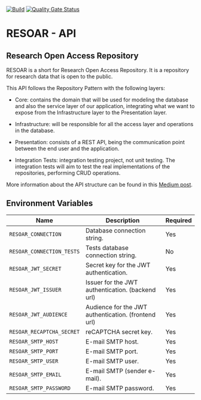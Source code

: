 [![Build](https://github.com/Lucas-Alf/resoar-api/actions/workflows/build.yml/badge.svg)](https://github.com/Lucas-Alf/resoar-api/actions/workflows/build.yml)
[![Quality Gate Status](https://sonarcloud.io/api/project_badges/measure?project=Lucas-Alf_resoar-api&metric=alert_status)](https://sonarcloud.io/summary/new_code?id=Lucas-Alf_resoar-api)

# RESOAR - API

## Research Open Access Repository

RESOAR is a short for Research Open Access Repository. It is a repository for research data that is open to the public.

This API follows the Repository Pattern with the following layers:

- Core: contains the domain that will be used for modeling the database and also the service layer of our application, integrating what we want to expose from the Infrastructure layer to the Presentation layer.

- Infrastructure: will be responsible for all the access layer and operations in the database.

- Presentation: consists of a REST API, being the communication point between the end user and the application.

- Integration Tests: integration testing project, not unit testing. The integration tests will aim to test the real implementations of the repositories, performing CRUD operations.

More information about the API structure can be found in this [Medium post](https://medium.com/@adlerpagliarini/c-net-core-criando-uma-aplica%C3%A7%C3%A3o-utilizando-repository-pattern-com-dois-orms-diferentes-dapper-97e8aa6ca35).

## Environment Variables
| Name                      | Description                                            |Required|
|---------------------------|--------------------------------------------------------|--------|
| `RESOAR_CONNECTION`       | Database connection string.                            | Yes    |
| `RESOAR_CONNECTION_TESTS` | Tests database connection string.                      | No     |
| `RESOAR_JWT_SECRET`       | Secret key for the JWT authentication.                 | Yes    |
| `RESOAR_JWT_ISSUER`       | Issuer for the JWT authentication. (backend url)       | Yes    |
| `RESOAR_JWT_AUDIENCE`     | Audience for the JWT authentication. (frontend url)    | Yes    |
| `RESOAR_RECAPTCHA_SECRET` | reCAPTCHA secret key.                                  | Yes    |
| `RESOAR_SMTP_HOST`        | E-mail SMTP host.                                      | Yes    |
| `RESOAR_SMTP_PORT`        | E-mail SMTP port.                                      | Yes    |
| `RESOAR_SMTP_USER`        | E-mail SMTP user.                                      | Yes    |
| `RESOAR_SMTP_EMAIL`       | E-mail SMTP (sender e-mail).                           | Yes    |
| `RESOAR_SMTP_PASSWORD`    | E-mail SMTP password.                                  | Yes    |

